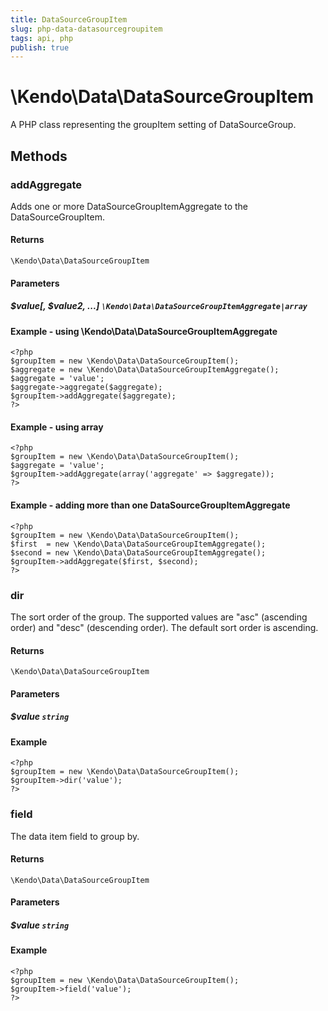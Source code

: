 ```yaml
---
title: DataSourceGroupItem
slug: php-data-datasourcegroupitem
tags: api, php
publish: true
---
```


# \Kendo\Data\DataSourceGroupItem

A PHP class representing the groupItem setting of DataSourceGroup.


## Methods

### addAggregate

Adds one or more DataSourceGroupItemAggregate to the DataSourceGroupItem.

#### Returns
`\Kendo\Data\DataSourceGroupItem`

#### Parameters

##### $value[, $value2, ...] `\Kendo\Data\DataSourceGroupItemAggregate|array`

#### Example - using \Kendo\Data\DataSourceGroupItemAggregate

    <?php
    $groupItem = new \Kendo\Data\DataSourceGroupItem();
    $aggregate = new \Kendo\Data\DataSourceGroupItemAggregate();
    $aggregate = 'value';
    $aggregate->aggregate($aggregate);
    $groupItem->addAggregate($aggregate);
    ?>

#### Example - using array

    <?php
    $groupItem = new \Kendo\Data\DataSourceGroupItem();
    $aggregate = 'value';
    $groupItem->addAggregate(array('aggregate' => $aggregate));
    ?>

#### Example - adding more than one DataSourceGroupItemAggregate

    <?php
    $groupItem = new \Kendo\Data\DataSourceGroupItem();
    $first  = new \Kendo\Data\DataSourceGroupItemAggregate();
    $second = new \Kendo\Data\DataSourceGroupItemAggregate();
    $groupItem->addAggregate($first, $second);
    ?>

### dir
The sort order of the group. The supported values are "asc" (ascending order) and "desc" (descending order). The default sort order is ascending.

#### Returns
`\Kendo\Data\DataSourceGroupItem`

#### Parameters

##### $value `string`



#### Example 
    <?php
    $groupItem = new \Kendo\Data\DataSourceGroupItem();
    $groupItem->dir('value');
    ?>

### field
The data item field to group by.

#### Returns
`\Kendo\Data\DataSourceGroupItem`

#### Parameters

##### $value `string`



#### Example 
    <?php
    $groupItem = new \Kendo\Data\DataSourceGroupItem();
    $groupItem->field('value');
    ?>

 
